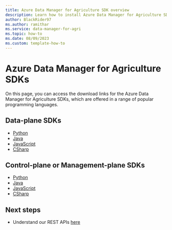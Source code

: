 ```yaml
---
title: Azure Data Manager for Agriculture SDK overview
description: Learn how to install Azure Data Manager for Agriculture SDKs 
author: BlackRider97
ms.author: ramithar
ms.service: data-manager-for-agri
ms.topic: how-to
ms.date: 08/09/2023
ms.custom: template-how-to
---
```


# Azure Data Manager for Agriculture SDKs
On this page, you can access the download links for the Azure Data Manager for Agriculture SDKs, which are offered in a range of popular programming languages.

## Data-plane SDKs

- [Python](https://github.com/Azure/azure-sdk-for-python/tree/main/sdk/agrifood/azure-agrifood-farming)
- [Java](https://github.com/Azure/azure-sdk-for-java/tree/main/sdk/agrifood/azure-verticals-agrifood-farming)
- [JavaScript](https://github.com/Azure/azure-sdk-for-js/tree/main/sdk/agrifood/agrifood-farming-rest)
- [CSharp](https://github.com/Azure/azure-sdk-for-net/tree/main/sdk/agrifood/Azure.Verticals.AgriFood.Farming)


## Control-plane or Management-plane SDKs

- [Python](https://github.com/Azure/azure-sdk-for-python/tree/main/sdk/agrifood/azure-mgmt-agrifood)
- [Java](https://github.com/Azure/azure-sdk-for-java/tree/main/sdk/agrifood/azure-resourcemanager-agrifood)
- [JavaScript](https://github.com/Azure/azure-sdk-for-js/tree/main/sdk/agrifood/arm-agrifood)
- [CSharp](https://github.com/Azure/azure-sdk-for-net/tree/main/sdk/agrifood/Azure.ResourceManager.AgFoodPlatform)

## Next steps
* Understand our REST APIs [here](/rest/api/data-manager-for-agri)